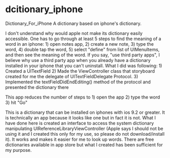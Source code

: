 # dcitionary_iphone

Dictionary_For_iPhone
A dictionary based on iphone's dictionary.

I don't understand why would apple not make its dictionary easily accessible. One has to go through at least 5 steps to find the meaning of a word in an iphone: 1) open notes app, 2) create a new note, 3) type the word, 4) double tap the word, 5) select "define" from list of UIMenuItems, and then see the meaning of the word. If you say, "use third party apps", I believe why use a third party app when you already have a dictionary installed in your iphone that you can't uninstall. What I did was following: 1) Created a UITextField 2) Made the ViewController class that storyboard created for me the delegate of UITextFieldDelegate Protocol. 3) Implemented the textFieldDidEndEditing() method of the protocol and presented the dictionary there

This app reduces the number of steps to 1) open the app 2) type the word 3) hit "Go"

This is a dictionary that can be installed on iphones with ios 9.2 or greater. It is technically an app because it looks like one but in fact it is not. What I have done here is created an interface to access the system dictionary manipulating UIReferenceLibraryViewController (Apple says I should not be using it and I created this only for my use, so please do not download/install it). It works and makes it easier for me to look up words. There are free dictionaries available in app store but what I created has been sufficient for my purpose.
